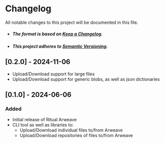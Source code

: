 # Changelog

All notable changes to this project will be documented in this file.

- ##### The format is based on [Keep a Changelog](https://keepachangelog.com/en/1.0.0/).
- ##### This project adheres to [Semantic Versioning](https://semver.org/spec/v2.0.0.html).

## [0.2.0] - 2024-11-06
- Upload/Download support for large files
- Upload/Download support for generic blobs, as well as json dictionaries

## [0.1.0] - 2024-06-06

### Added
- Initial release of Ritual Arweave
- CLI tool as well as libraries to:
  - Upload/Download individual files to/from Arweave
  - Upload/Download repositories of files to/from Arweave
